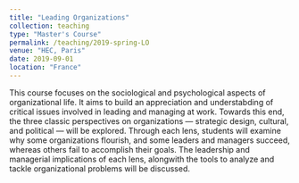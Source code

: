 ```yaml
---
title: "Leading Organizations"
collection: teaching
type: "Master's Course"
permalink: /teaching/2019-spring-LO
venue: "HEC, Paris"
date: 2019-09-01
location: "France"
---
```


This course focuses on the sociological and psychological aspects of organizational life. It aims to build an appreciation and understabding of critical issues involved in leading and managing at work. Towards this end, the three classic perspectives on organizations — strategic design, cultural, and political — will be explored. Through each lens, students will examine why some organizations flourish, and some leaders and managers succeed, whereas others fail to accomplish their goals. The leadership and managerial implications of each lens, alongwith the tools to analyze and tackle organizational problems will be discussed.